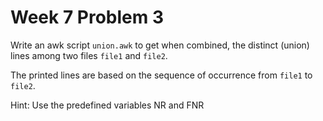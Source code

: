 # Week 7 Problem 3

Write an awk script ` union.awk ` to get when combined, the distinct (union) lines among two files ` file1 ` and ` file2 `.

The printed lines are based on the sequence of occurrence from ` file1 ` to ` file2 `.

Hint: Use the predefined variables NR and FNR
